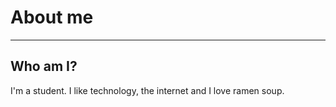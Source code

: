 # About me

----

## Who am I?
I'm a student. I like technology, the internet and I love ramen soup.

 

